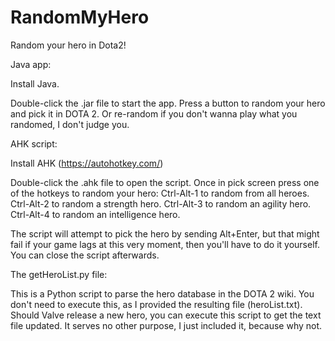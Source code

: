 # RandomMyHero

Random your hero in Dota2!

Java app:

Install Java.

Double-click the .jar file to start the app. Press a button to random your hero and pick it in DOTA 2. Or re-random if you don't wanna play what you randomed, I don't judge you.

AHK script:

Install AHK (https://autohotkey.com/)

Double-click the .ahk file to open the script. Once in pick screen press one of the hotkeys to random your hero:
Ctrl-Alt-1 to random from all heroes.
Ctrl-Alt-2 to random a strength hero.
Ctrl-Alt-3 to random an agility hero.
Ctrl-Alt-4 to random an intelligence hero.

The script will attempt to pick the hero by sending Alt+Enter, but that might fail if your game lags at this very moment, then you'll have to do it yourself. You can close the script afterwards.

The getHeroList.py file:

This is a Python script to parse the hero database in the DOTA 2 wiki. You don't need to execute this, as I provided the resulting file (heroList.txt). Should Valve release a new hero, you can execute this script to get the text file updated. It serves no other purpose, I just included it, because why not.
